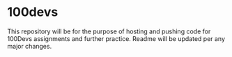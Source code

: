 # 100devs
This repository will be for the purpose of hosting and pushing code for 100Devs assignments and further practice.
Readme will be updated per any major changes.
